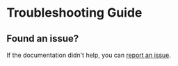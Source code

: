 # Troubleshooting Guide

## Found an issue?

If the documentation didn't help, you can [report an issue](https://github.com/aleph-im/support/issues).
